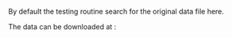 By default the testing routine search for the original data file here.

The data can be downloaded at : 
